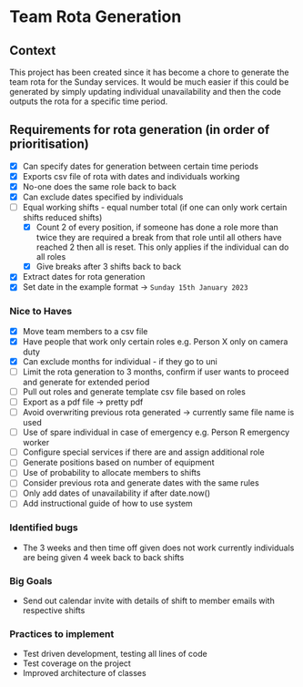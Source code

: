 # Team Rota Generation

## Context

This project has been created since it has become a chore to generate the team rota for the Sunday services. 
It would be much easier if this could be generated by simply updating individual unavailability and then the code 
outputs the rota for a specific time period.

## Requirements for rota generation (in order of prioritisation)

- [x] Can specify dates for generation between certain time periods
- [x] Exports csv file of rota with dates and individuals working
- [x] No-one does the same role back to back
- [x] Can exclude dates specified by individuals
- [ ] Equal working shifts - equal number total (if one can only work certain shifts reduced shifts)
  - [x] Count 2 of every position, if someone has done a role more than twice they are required a break from that role until all others have reached 2 then all is reset. This only applies if the individual can do all roles
  - [x] Give breaks after 3 shifts back to back
- [x] Extract dates for rota generation
- [x] Set date in the example format -> `Sunday 15th January 2023`

### Nice to Haves

- [x] Move team members to a csv file
- [x] Have people that work only certain roles e.g. Person X only on camera duty
- [x] Can exclude months for individual - if they go to uni
- [ ] Limit the rota generation to 3 months, confirm if user wants to proceed and generate for extended period
- [ ] Pull out roles and generate template csv file based on roles
- [ ] Export as a pdf file -> pretty pdf
- [ ] Avoid overwriting previous rota generated -> currently same file name is used
- [ ] Use of spare individual in case of emergency e.g. Person R emergency worker
- [ ] Configure special services if there are and assign additional role
- [ ] Generate positions based on number of equipment
- [ ] Use of probability to allocate members to shifts
- [ ] Consider previous rota and generate dates with the same rules
- [ ] Only add dates of unavailability if after date.now()
- [ ] Add instructional guide of how to use system

### Identified bugs
- The 3 weeks and then time off given does not work currently individuals are being given 4 week back to back shifts

### Big Goals
- Send out calendar invite with details of shift to member emails with respective shifts

### Practices to implement
- Test driven development, testing all lines of code
- Test coverage on the project
- Improved architecture of classes